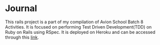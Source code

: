 # Journal

This rails project is a part of my compilation of Avion School Batch 8 Activities. It is focused on performing Test Driven Development(TDD) on Ruby on Rails using RSpec. It is deployed on Heroku and can be accessed through this [link](https://patricklsamson-journal.herokuapp.com/).

<!-- # README

This README would normally document whatever steps are necessary to get the
application up and running.

Things you may want to cover:

* Ruby version

* System dependencies

* Configuration

* Database creation

* Database initialization

* How to run the test suite

* Services (job queues, cache servers, search engines, etc.)

* Deployment instructions

* ... -->

